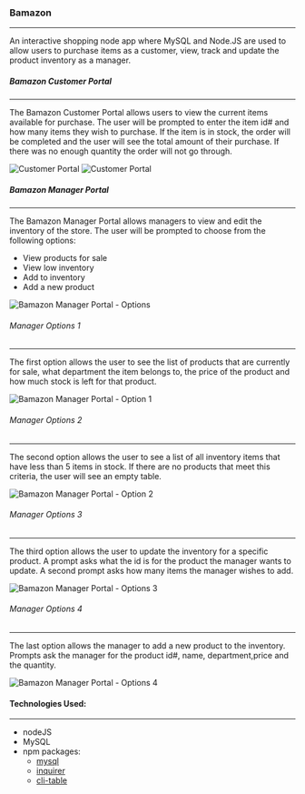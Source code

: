 
### Bamazon
***

An interactive shopping node app where MySQL and Node.JS are used to allow users to purchase items as a customer, view, track and update the product inventory as a manager.

##### Bamazon Customer Portal
***

The Bamazon Customer Portal allows users to view the current items available for purchase.  The user will be prompted to enter the item id# and how many items they wish to purchase.  If the item is in stock, the order will be completed and the user will see the total amount of their purchase.
If there was no enough quantity the order will not go through.

![Customer Portal](assets/customer1.PNG)
![Customer Portal](assets/customer2.PNG)


##### Bamazon Manager Portal
***

The Bamazon Manager Portal allows managers to view and edit the inventory of the store.  The user will be prompted to choose from the following options:
* View products for sale
* View low inventory
* Add to inventory
* Add a new product

![Bamazon Manager Portal - Options](assets/managerOptions.PNG)


###### Manager Options 1 
***


The first option allows the user to see the list of products that are currently for sale, what department the item belongs to, the price of the product and how much stock is left for that product.

![Bamazon Manager Portal - Option 1](assets/managerViewProducts.PNG)


###### Manager Options 2 
***
The second option allows the user to see a list of all inventory items that have less than 5 items in stock.  If there are no products that meet this criteria, the user will see an empty table.

![Bamazon Manager Portal - Option 2](assets/managerLowInventory.PNG)


###### Manager Options 3 
***

The third option allows the user to update the inventory for a specific product.  A prompt asks what the id is for the product the manager wants to update.  A second prompt asks how many items the manager wishes to add.

![Bamazon Manager Portal - Options 3](assets/managerAddInventory.PNG)

###### Manager Options 4 
***

The last option allows the manager to add a new product to the inventory. Prompts ask the manager for the product id#, name, department,price and the quantity.

![Bamazon Manager Portal - Options 4](assets/managerAddProduct.PNG)




#### Technologies Used:
***

* nodeJS
* MySQL
* npm packages:
	- [mysql](github.com/mysqljs/mysql)
	- [inquirer](github.com/SBoudrias/Inquirer.js)
	- [cli-table](https://github.com/Automattic/cli-table)



